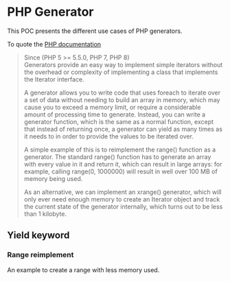 # PHP Generator

This POC presents the different use cases of PHP generators.

To quote the [PHP documentation](https://www.php.net/manual/en/language.generators.overview.php)
>Since (PHP 5 >= 5.5.0, PHP 7, PHP 8)  
>Generators provide an easy way to implement simple iterators without the overhead or complexity of implementing a class that implements the Iterator interface.
>
>A generator allows you to write code that uses foreach to iterate over a set of data without needing to build an array in memory, which may cause you to exceed a memory limit, or require a considerable amount of processing time to generate. Instead, you can write a generator function, which is the same as a normal function, except that instead of returning once, a generator can yield as many times as it needs to in order to provide the values to be iterated over.
>
>A simple example of this is to reimplement the range() function as a generator. The standard range() function has to generate an array with every value in it and return it, which can result in large arrays: for example, calling range(0, 1000000) will result in well over 100 MB of memory being used.
>
>As an alternative, we can implement an xrange() generator, which will only ever need enough memory to create an Iterator object and track the current state of the generator internally, which turns out to be less than 1 kilobyte.

## Yield keyword

### Range reimplement

An example to create a range with less memory used.
